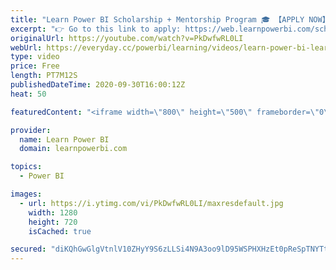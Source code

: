 ```yaml
---
title: "Learn Power BI Scholarship + Mentorship Program 🎓 【APPLY NOW】"
excerpt: "👉 Go to this link to apply: https://web.learnpowerbi.com/scholarship/   ⚡Power On!⚡\r -Avi Singh\r http://www.LearnPowerBI.com\r http://www.AviSing.com\r \r #PowerBI #PowerBIPro"
originalUrl: https://youtube.com/watch?v=PkDwfwRL0LI
webUrl: https://everyday.cc/powerbi/learning/videos/learn-power-bi-learn-power-bi-scholarship-mentorship-program-apply-now/
type: video
price: Free
length: PT7M12S
publishedDateTime: 2020-09-30T16:00:12Z
heat: 50

featuredContent: "<iframe width=\"800\" height=\"500\" frameborder=\"0\" src=\"https://www.youtube.com/embed/PkDwfwRL0LI\" allow=\"accelerometer; autoplay; encrypted-media; gyroscope; picture-in-picture\" allowfullscreen></iframe>"

provider:
  name: Learn Power BI
  domain: learnpowerbi.com

topics:
  - Power BI

images:
  - url: https://i.ytimg.com/vi/PkDwfwRL0LI/maxresdefault.jpg
    width: 1280
    height: 720
    isCached: true

secured: "diKQhGwGlgVtnlV10ZHyY9S6zLLSi4N9A3oo9lD95WSPHXHzEt0pReSpTNYTtKuER6daeiQvc+L+SBCQIJXHp09tr75XKdNusU5azxOh6IT7W4U8iejpz7mWW9VcCbqiqUZ8BWR2wsh8QLJGaGlWjOlkxN0eHonF2nl7yT5HGoRFJIm+R44Jag8yFl+FJjSnTBNKYLxkuZB3OqD96kS97R19b0JqZ3nJte7Lpxr0xTMHyVxk03ee2w+cj9/GCHHWw809hloBmfv+uPwdMRep2gTsih+mxId/6Ctl0397VJWWY+BVUI1FOAE9vu4R58juVTa9L13seO2ypUkPVhy6On+He2hMNdsdRHDfyNBc8zk4IF1ZqVPE9+jq3EHnpxBBkJnMzg6ipJnodRdNiak+FlqjiIPISeT1JCLMa9XyF5g=;BEBfh+Ieod8LRC1N6Y+7Gg=="
---
```


